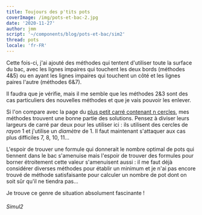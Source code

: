 ```yaml
---
title: Toujours des p'tits pots
coverImage: /img/pots-et-bac-2.jpg
date: '2020-11-27'
author: jmm
script: '~/components/blog/pots-et-bac/sim2'
thread: pots
locale: 'fr-FR'
---
```


Cette fois-ci, j'ai ajouté des méthodes qui tentent d'utiliser toute la surface
du bac, avec les lignes impaires qui touchent les deux bords (méthodes 4&5) ou
en ayant les lignes impaires qui touchent un côté et les lignes paires l'autre
(méthodes 6&7).

Il faudra que je vérifie, mais il me semble que les méthodes 2&3 sont des cas
particuliers des nouvelles méthodes et que je vais pouvoir les enlever.

Si l'on compare avec la page du [plus petit carré contenant n cercles](https://fr.wikipedia.org/wiki/Empilement_de_cercles_dans_un_carr%C3%A9), mes méthodes trouvent une bonne
partie des solutions. Pensez à diviser leurs largeurs de carré par deux pour les
utiliser ici : ils utilisent des cercles de _rayon_ 1 et j'utilise un _diamètre_
de 1. Il faut maintenant s'attaquer aux cas plus difficiles 7, 8, 10, 11...

L'espoir de trouver une formule qui donnerait le nombre optimal de pots qui
tiennent dans le bac s'amenuise mais l'espoir de trouver des formules pour
borner étroitement cette valeur s'amenuisent aussi : il me faut déjà considérer
diverses méthodes pour établir un minimum et je n'ai pas encore trouvé de
méthode satisfaisante pour calculer un nombre de pot dont on soit sûr qu'il ne
tiendra pas...

Je trouve ce genre de situation absolument fascinante !

###### Simul2

